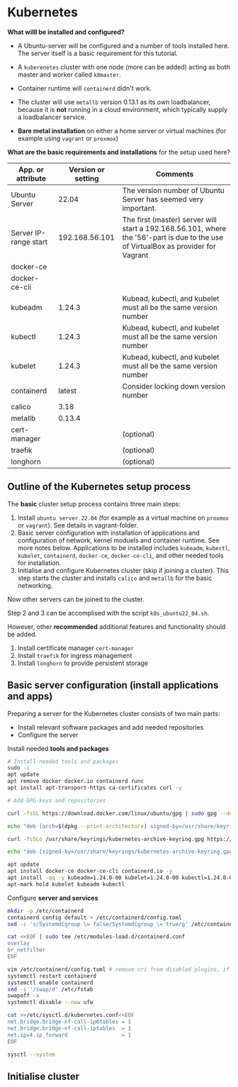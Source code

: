 # Kubernetes

**What willl be installed and configured?**

* A Ubuntu-server will be configured and a number of tools installed here. The server itself is a basic requirement for this tutorial.

* A `kuberenetes` cluster with one node (more can be added) acting as both master and worker called `k8master`.

* Container runtime will  `containerd` didn't work.

* The cluster will use `metallb` version 0.13.1 as its own loadbalancer, because it is **not** running in a cloud environment, which typically supply a loadbalancer service.

* **Bare metal installation** on either a home server or virtual machines (for example using `vagrant` or `proxmox`)

**What are the basic requirements and installations** for the setup used here?

| App. or attribute     | Version or setting | Comments                                                     |
| --------------------- | ------------------ | ------------------------------------------------------------ |
| Ubuntu Server         | 22.04              | The version number of Ubuntu Server has seemed very important. |
| Server IP-range start | 192.168.56.101     | The first (master) server will start a 192.168.56.101, where the '56'-part is due to the use of VirtualBox as provider for Vagrant |
| docker-ce | | |
| docker-ce-cli | | |
| kubeadm               | 1.24.3             | Kubead, kubectl, and kubelet must all be the same version number  |
| kubectl               | 1.24.3             | Kubead, kubectl, and kubelet must all be the same version number                                                             |
| kubelet               | 1.24.3             | Kubead, kubectl, and kubelet must all be the same version number                                                             |
| containerd            | latest           | Consider locking down version number                     |
| calico | 3.18 | | |
| metallb | 0.13.4 | | |
| cert-manager | | (optional) |
| traefik | | (optional) |
| longhorn | | (optional) |

## Outline of the Kubernetes setup process

The **basic** cluster setup process contains three main steps:

1. Install `ubuntu server 22.04` (for example as a virtual machine on `proxmox` or `vagrant`). See details in vagrant-folder.
2. Basic server configuration with installation of applications and configuration of network, kernel moduels and container runtime. See more notes below. Applications to be installed includes `kubeadm`, `kubectl`, `kubelet`, `containerd`, `docker-ce`, `docker-ce-cli`, and other needed tools for installation.
3. Initialise and configure Kubernetes cluster (skip if joining a cluster). This step starts the cluster and installs `calico` and `metallb` for the basic networking.

Now other servers can be joined to the cluster.

Step 2 and 3 can be accomplised with the script `k8s_ubuntu22_04.sh`.

However, other **recommended** additional features and functionality should be added.

1. Install certificate manager `cert-manager`
2. Install `traefik` for ingress management
3. Install `longhorn` to provide persistent storage

## Basic server configuration (install applications and apps)

Preparing a server for the Kubernetes cluster consists of two main parts:

* Install relevant software packages and add needed repositories
* Configure the server

Install needed **tools and packages**

```bash
# Install needed tools and packages
sudo -i
apt update
apt remove docker docker.io containerd runc
apt install apt-transport-https ca-certificates curl -y

# Add GPG-keys and repositories

curl -fsSL https://download.docker.com/linux/ubuntu/gpg | sudo gpg --dearmor -o /usr/share/keyrings/docker-archive-keyring.gpg

echo "deb [arch=$(dpkg --print-architecture) signed-by=/usr/share/keyrings/docker-archive-keyring.gpg] https://download.docker.com/linux/ubuntu $(lsb_release -cs) stable" | sudo tee /etc/apt/sources.list.d/docker.list

curl -fsSLo /usr/share/keyrings/kubernetes-archive-keyring.gpg https://packages.cloud.google.com/apt/doc/apt-key.gpg

echo "deb [signed-by=/usr/share/keyrings/kubernetes-archive-keyring.gpg] https://apt.kubernetes.io/ kubernetes-xenial main" | sudo tee /etc/apt/sources.list.d/kubernetes.list

apt update
apt install docker-ce docker-ce-cli containerd.io -y
apt install -qq -y kubeadm=1.24.0-00 kubelet=1.24.0-00 kubectl=1.24.0-00
apt-mark hold kubelet kubeadm kubectl
```

Configure **server and services**

```bash
mkdir -p /etc/containerd
containerd config default > /etc/containerd/config.toml
sed -i 's/SystemdCgroup \= false/SystemdCgroup \= true/g' /etc/containerd/config.toml

cat <<EOF | sudo tee /etc/modules-load.d/containerd.conf
overlay
br_netfilter
EOF

vim /etc/containerd/config.toml # remove cri from disabled plugins, if listed
systemctl restart containerd
systemctl enable containerd
sed -i '/swap/d' /etc/fstab
swapoff -a
systemctl disable --now ufw

cat >>/etc/sysctl.d/kubernetes.conf<<EOF
net.bridge.bridge-nf-call-ip6tables = 1
net.bridge.bridge-nf-call-iptables  = 1
net.ipv4.ip_forward                 = 1
EOF

sysctl --system 
```

## Initialise cluster

